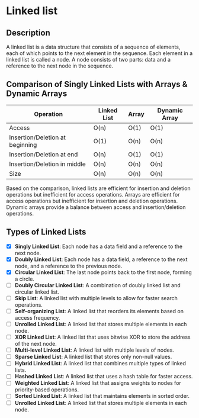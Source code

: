 # Linked list

## Description

A linked list is a data structure that consists of a sequence of elements, each of which points to the next element in the sequence. Each element in a linked list is called a node. A node consists of two parts: data and a reference to the next node in the sequence.

## Comparison of Singly Linked Lists with Arrays & Dynamic Arrays

| Operation | Linked List | Array | Dynamic Array |
| --- | --- | --- | --- |
| Access | O(n) | O(1) | O(1) |
| Insertion/Deletion at beginning | O(1) | O(n) | O(n) |
| Insertion/Deletion at end | O(n) | O(1) | O(1) |
| Insertion/Deletion in middle | O(n) | O(n) | O(n) |
| Size | O(n) | O(n) | O(n) |

Based on the comparison, linked lists are efficient for insertion and deletion operations but inefficient for access operations. Arrays are efficient for access operations but inefficient for insertion and deletion operations. Dynamic arrays provide a balance between access and insertion/deletion operations.

## Types of Linked Lists

- [x] **Singly Linked List**: Each node has a data field and a reference to the next node.
- [x] **Doubly Linked List**: Each node has a data field, a reference to the next node, and a reference to the previous node.
- [x] **Circular Linked List**: The last node points back to the first node, forming a circle.
- [ ] **Doubly Circular Linked List**: A combination of doubly linked list and circular linked list.
- [ ] **Skip List**: A linked list with multiple levels to allow for faster search operations.
- [ ] **Self-organizing List**: A linked list that reorders its elements based on access frequency.
- [ ] **Unrolled Linked List**: A linked list that stores multiple elements in each node.
- [ ] **XOR Linked List**: A linked list that uses bitwise XOR to store the address of the next node.
- [ ] **Multi-level Linked List**: A linked list with multiple levels of nodes.
- [ ] **Sparse Linked List**: A linked list that stores only non-null values.
- [ ] **Hybrid Linked List**: A linked list that combines multiple types of linked lists.
- [ ] **Hashed Linked List**: A linked list that uses a hash table for faster access.
- [ ] **Weighted Linked List**: A linked list that assigns weights to nodes for priority-based operations.
- [ ] **Sorted Linked List**: A linked list that maintains elements in sorted order.
- [ ] **Unrolled Linked List**: A linked list that stores multiple elements in each node.
